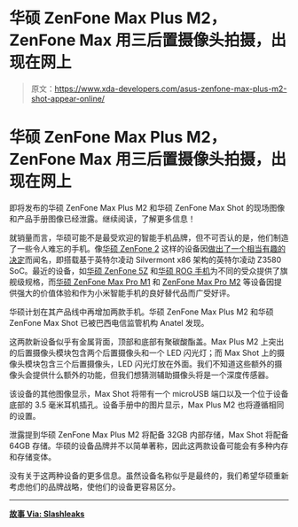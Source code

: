# 华硕 ZenFone Max Plus M2，ZenFone Max 用三后置摄像头拍摄，出现在网上

> 原文：<https://www.xda-developers.com/asus-zenfone-max-plus-m2-shot-appear-online/>

# 华硕 ZenFone Max Plus M2，ZenFone Max 用三后置摄像头拍摄，出现在网上

即将发布的华硕 ZenFone Max Plus M2 和华硕 ZenFone Max Shot 的现场图像和产品手册图像已经泄露。继续阅读，了解更多信息！

就销量而言，华硕可能不是最受欢迎的智能手机品牌，但不可否认的是，他们制造了一些令人难忘的手机。像[华硕 ZenFone 2](https://www.xda-developers.com/asus-reveals-new-zenfone-2-zenfone-zoom-at-ces-2015/) 这样的设备因[做出了一个相当有趣的决定](https://www.xda-developers.com/zenfone-2-review-cheap-fast-big-flawed/)而闻名，即搭载基于英特尔凌动 Silvermont x86 架构的英特尔凌动 Z3580 SoC。最近的设备，如[华硕 ZenFone 5Z](https://www.xda-developers.com/asus-5q-asus-5-asus-5z-asus-max-m1/) 和[华硕 ROG 手机](https://www.xda-developers.com/asus-rog-phone-india-launch/)为不同的受众提供了旗舰级规格，而[华硕 ZenFone Max Pro M1](https://www.xda-developers.com/asus-zenfone-max-pro-m1-launch/) 和 [ZenFone Max Pro M2](https://www.xda-developers.com/asus-zenfone-max-pro-m2-launch-india/) 等设备因提供强大的价值体验和作为小米智能手机的良好替代品而广受好评。

华硕计划在其产品线中再增加两款手机。华硕 ZenFone Max Plus M2 和华硕 ZenFone Max Shot 已被巴西电信监管机构 Anatel 发现。

这两款新设备似乎有金属背面，顶部和底部有聚碳酸酯盖。Max Plus M2 上突出的后置摄像头模块包含两个后置摄像头和一个 LED 闪光灯；而 Max Shot 上的摄像头模块包含三个后置摄像头，LED 闪光灯放在外面。我们不知道这些额外的摄像头会提供什么额外的功能，但我们想猜测辅助摄像头将是一个深度传感器。

该设备的其他图像显示，Max Shot 将带有一个 microUSB 端口以及一个位于设备底部的 3.5 毫米耳机插孔。设备手册中的图片显示，Max Plus M2 也将遵循相同的设置。

泄露提到华硕 ZenFone Max Plus M2 将配备 32GB 内部存储，Max Shot 将配备 64GB 存储。华硕的设备品牌并不以简单著称，因此这两款设备可能会有多种内存和存储变体。

没有关于这两种设备的更多信息。虽然设备名称似乎是最终的，我们希望华硕重新考虑他们的品牌战略，使他们的设备更容易区分。

* * *

[**故事 Via: Slashleaks**](http://www.slashleaks.com/l/asus-zenfone-max-plus-m2-max-shot-pictures-and-user-manual-leaked)
